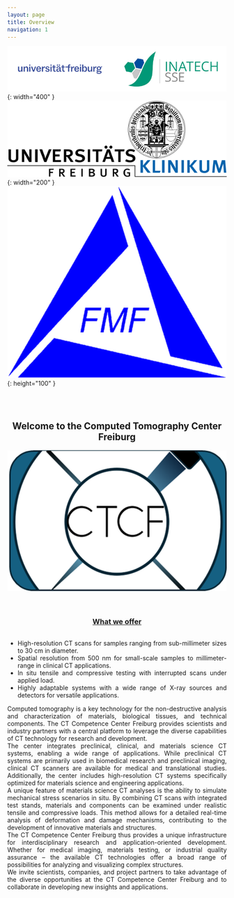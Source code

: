 ```yaml
---
layout: page
title: Overview
navigation: 1
---
```


![Logo](/images/logo/logo-alu-sse_width1000.png){: width="400" }
![LogoUK](images\logo\Uniklinik_Freiburg.png){: width="200" }
![LogoUK](images\logo\Logo_FMF.png){: height="100" }


<br>
<br>
<div style="text-align: center;">
  <h2>Welcome to the Computed Tomography Center Freiburg</h2>
</div>

<div style="text-align: center;">
    <img src="images\logo\Logo_CTCF.png" width="512px" alt="CTC Logo">
<br>
<div style="text-align: center;">
<br>
<br>
<h3><u>What we offer</u></h3>
<ul style="display: inline-block; text-align: justify;">
         <li>High-resolution CT scans for samples ranging from sub-millimeter sizes to 30 cm in diameter.</li>
        <li>Spatial resolution from 500 nm for small-scale samples to millimeter-range in clinical CT applications.</li>
        <li>In situ tensile and compressive testing with interrupted scans under applied load.</li>
        <li>Highly adaptable systems with a wide range of X-ray sources and detectors for versatile applications.</li>
    </ul>
</div>


<div style="text-align: justify;">
Computed tomography is a key technology for the non-destructive analysis and characterization of materials, biological tissues, and technical components. The CT Competence Center Freiburg provides scientists and industry partners with a central platform to leverage the diverse capabilities of CT technology for research and development.
<br>
The center integrates preclinical, clinical, and materials science CT systems, enabling a wide range of applications. While preclinical CT systems are primarily used in biomedical research and preclinical imaging, clinical CT scanners are available for medical and translational studies. Additionally, the center includes high-resolution CT systems specifically optimized for materials science and engineering applications.
<br>
A unique feature of materials science CT analyses is the ability to simulate mechanical stress scenarios in situ. By combining CT scans with integrated test stands, materials and components can be examined under realistic tensile and compressive loads. This method allows for a detailed real-time analysis of deformation and damage mechanisms, contributing to the development of innovative materials and structures.
<br>
The CT Competence Center Freiburg thus provides a unique infrastructure for interdisciplinary research and application-oriented development. Whether for medical imaging, materials testing, or industrial quality assurance – the available CT technologies offer a broad range of possibilities for analyzing and visualizing complex structures.
<br>
We invite scientists, companies, and project partners to take advantage of the diverse opportunities at the CT Competence Center Freiburg and to collaborate in developing new insights and applications.
</div>
